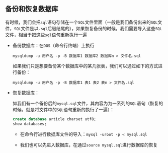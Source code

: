 ## 备份和恢复数据库

有时候，我们会把`sql`语句存储在一个`SQL`文件里面（一般是我们备份出来的`SQL`文件，`SQL`文件是以`.sql`后缀结尾的），如果恢复备份的时候，我们需要导入这些`SQL`文件，相当于把这些`sql`语句重新执行一遍

- 备份数据库：在`DOS`（命令行终端）上执行

  `mysqldump -u 用户名 -p -B 数据库1 数据库2 数据库n > 文件名.sql`

  如果我们只是想要备份某个数据库中的某几张表，我们可以通过如下的方式进行备份：

  `mysqldump -u 用户名 -p -B 数据库1 表1 表2 表n > 文件名.sql`

- 恢复数据库：

  如我们有一个备份后的`mysql.sql`文件，其内容为为一系列的`SQL`语句（恢复的时候，就是将文件中的`SQL`语句重新的执行了一遍）：

  ```sql
  create database article charset utf8;
  show databases;
  ```

  - 在命令行进行数据库文件的导入：`mysql -uroot -p < mysql.sql`

  - 我们也可以先进入数据库，在通过`source mysql.sql`进行数据库的恢复